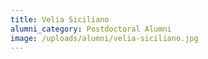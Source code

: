 ```yaml
---
title: Velia Siciliano
alumni_category: Postdoctoral Alumni
image: /uploads/alumni/velia-siciliano.jpg
---
```

